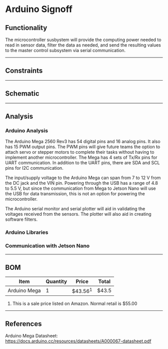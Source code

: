 # Arduino Signoff

## Functionality
The microcontroller susbystem will provide the computing power needed to read in sensor data, filter the data as needed, and send the resulting values to the master control subsystem via serial communication.

----

## Constraints

----

## Schematic

---

## Analysis

### Arduino Analysis
The Arduino Mega 2560 Rev3 has 54 digital pins and 16 analog pins. It also has 15 PWM output pins. The PWM pins will give future teams the option to attach servo or stepper motors to complete their tasks without having to implement another microcontroller. The Mega has 4 sets of Tx/Rx pins for UART communication. In addition to the UART pins, there are SDA and SCL pins for I2C communication.

The input/supply voltage to the Arduino Mega can span from 7 to 12 V from the DC jack and the VIN pin. Powering through the USB has a range of 4.8 to 5.5 V, but since the communication from Mega to Jetson Nano will use the USB for data transmission, this is not an option for powering the microcontroller.

The Arduino serial monitor and serial plotter will aid in validating the voltages received from the sensors. The plotter will also aid in creating software filters. 
### Arduino Libraries

### Communication with Jetson Nano
---
## BOM
|Item        |Quantity   |Price   |Total   |
|------------|-----------|--------|--------|
|Arduino Mega|1          |$\$43.56^{1}$ |$\$43.5$


1. This is a sale price listed on Amazon. Normal retail is $55.00

---
## References
Arduino Mega Datasheet: https://docs.arduino.cc/resources/datasheets/A000067-datasheet.pdf

